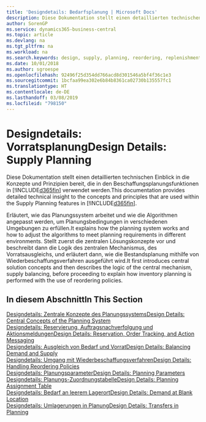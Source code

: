 ```yaml
---
title: 'Designdetails: Bedarfsplanung | Microsoft Docs'
description: Diese Dokumentation stellt einen detaillierten technischen Einblick in die Konzepte und Prinzipien bereit, die in den Beschaffungsplanungsfunktionen in Business Central.
author: SorenGP
ms.service: dynamics365-business-central
ms.topic: article
ms.devlang: na
ms.tgt_pltfrm: na
ms.workload: na
ms.search.keywords: design, supply, planning, reordering, replenishment
ms.date: 10/01/2018
ms.author: sgroespe
ms.openlocfilehash: 92496f25d354dd766acd8d301546a5bf4f36c1e3
ms.sourcegitcommit: 1bcfaa99ea302e6b84b8361ca02730b135557fc1
ms.translationtype: HT
ms.contentlocale: de-DE
ms.lasthandoff: 03/08/2019
ms.locfileid: "798150"
---
```

# <a name="design-details-supply-planning"></a><span data-ttu-id="05024-103">Designdetails: Vorratsplanung</span><span class="sxs-lookup"><span data-stu-id="05024-103">Design Details: Supply Planning</span></span>
<span data-ttu-id="05024-104">Diese Dokumentation stellt einen detaillierten technischen Einblick in die Konzepte und Prinzipien bereit, die in den Beschaffungsplanungsfunktionen in [!INCLUDE[d365fin](includes/d365fin_md.md)] verwendet werden.</span><span class="sxs-lookup"><span data-stu-id="05024-104">This documentation provides detailed technical insight to the concepts and principles that are used within the Supply Planning features in [!INCLUDE[d365fin](includes/d365fin_md.md)].</span></span>  

<span data-ttu-id="05024-105">Erläutert, wie das Planungssystem arbeitet und wie die Algorithmen angepasst werden, um Planungsbedingungen in verschiedenen Umgebungen zu erfüllen.</span><span class="sxs-lookup"><span data-stu-id="05024-105">It explains how the planning system works and how to adjust the algorithms to meet planning requirements in different environments.</span></span> <span data-ttu-id="05024-106">Stellt zuerst die zentralen Lösungskonzepte vor und beschreibt dann die Logik des zentralen Mechanismus, des Vorratsausgleichs, und erläutert dann, wie die Bestandsplanung mithilfe von Wiederbeschaffungsverfahren ausgeführt wird.</span><span class="sxs-lookup"><span data-stu-id="05024-106">It first introduces central solution concepts and then describes the logic of the central mechanism, supply balancing, before proceeding to explain how inventory planning is performed with the use of reordering policies.</span></span>  

## <a name="in-this-section"></a><span data-ttu-id="05024-107">In diesem Abschnitt</span><span class="sxs-lookup"><span data-stu-id="05024-107">In This Section</span></span>  
[<span data-ttu-id="05024-108">Designdetails: Zentrale Konzepte des Planungssystems</span><span class="sxs-lookup"><span data-stu-id="05024-108">Design Details: Central Concepts of the Planning System</span></span>](design-details-central-concepts-of-the-planning-system.md)  
[<span data-ttu-id="05024-109">Designdetails: Reservierung, Auftragsnachverfolgung und Aktionsmeldungen</span><span class="sxs-lookup"><span data-stu-id="05024-109">Design Details: Reservation, Order Tracking, and Action Messaging</span></span>](design-details-reservation-order-tracking-and-action-messaging.md)  
[<span data-ttu-id="05024-110">Designdetails: Ausgleich von Bedarf und Vorrat</span><span class="sxs-lookup"><span data-stu-id="05024-110">Design Details: Balancing Demand and Supply</span></span>](design-details-balancing-demand-and-supply.md)  
[<span data-ttu-id="05024-111">Designdetails: Umgang mit Wiederbeschaffungsverfahren</span><span class="sxs-lookup"><span data-stu-id="05024-111">Design Details: Handling Reordering Policies</span></span>](design-details-handling-reordering-policies.md)  
[<span data-ttu-id="05024-112">Designdetails: Planungsparameter</span><span class="sxs-lookup"><span data-stu-id="05024-112">Design Details: Planning Parameters</span></span>](design-details-planning-parameters.md)  
[<span data-ttu-id="05024-113">Designdetails: Planungs-Zuordnungstabelle</span><span class="sxs-lookup"><span data-stu-id="05024-113">Design Details: Planning Assignment Table</span></span>](design-details-planning-assignment-table.md)  
[<span data-ttu-id="05024-114">Designdetails: Bedarf an leerem Lagerort</span><span class="sxs-lookup"><span data-stu-id="05024-114">Design Details: Demand at Blank Location</span></span>](design-details-demand-at-blank-location.md)  
[<span data-ttu-id="05024-115">Designdetails: Umlagerungen in Planung</span><span class="sxs-lookup"><span data-stu-id="05024-115">Design Details: Transfers in Planning</span></span>](design-details-transfers-in-planning.md)
